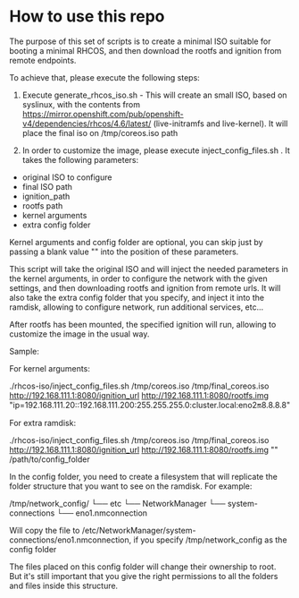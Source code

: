 How to use this repo
====================

The purpose of this set of scripts is to create a minimal ISO suitable for booting a minimal
RHCOS, and then download the rootfs and ignition from remote endpoints.

To achieve that, please execute the following steps:

1. Execute generate_rhcos_iso.sh - This will create an small ISO, based on syslinux, with
the contents from https://mirror.openshift.com/pub/openshift-v4/dependencies/rhcos/4.6/latest/ 
(live-initramfs and live-kernel). It will place the final iso on /tmp/coreos.iso path

2. In order to customize the image, please execute inject_config_files.sh . It takes the following
parameters:

- original ISO to configure
- final ISO path
- ignition_path
- rootfs path
- kernel arguments
- extra config folder

Kernel arguments and config folder are optional, you can skip just by passing a blank value ""
into the position of these parameters.

This script will take the original ISO and will inject the needed parameters in the kernel arguments,
in order to configure the network with the given settings, and then downloading rootfs and ignition
from remote urls.
It will also take the extra config folder that you specify, and inject it into the ramdisk, allowing
to configure network, run additional services, etc...

After rootfs has been mounted, the specified ignition will run, allowing to customize the image in
the usual way.

Sample:

For kernel arguments:

./rhcos-iso/inject_config_files.sh /tmp/coreos.iso /tmp/final_coreos.iso http://192.168.111.1:8080/ignition_url http://192.168.111.1:8080/rootfs.img "ip=192.168.111.20::192.168.111.200:255.255.255.0:cluster.local:eno2:on:8.8.8.8"

For extra ramdisk:


./rhcos-iso/inject_config_files.sh /tmp/coreos.iso /tmp/final_coreos.iso http://192.168.111.1:8080/ignition_url http://192.168.111.1:8080/rootfs.img "" /path/to/config_folder

In the config folder, you need to create a filesystem that will replicate the folder structure that you want to see on the ramdisk. For example:

/tmp/network_config/
└── etc
    └── NetworkManager
        └── system-connections
            └── eno1.nmconnection

Will copy the file to /etc/NetworkManager/system-connections/eno1.nmconnection, if you specify /tmp/network_config as the config folder

The files placed on this config folder will change their ownership to root. But it's still important that you give the right permissions to all the
folders and files inside this structure.
